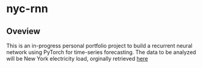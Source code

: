 # nyc-rnn

## Oveview

This is an in-progress personal portfolio project to build a recurrent neural network using PyTorch for time-series forecasting. The data to be analyzed will be New York electricity load, orginally retrieved [here](https://www.eia.gov/electricity/wholesalemarkets/data.php?rto=nyiso)